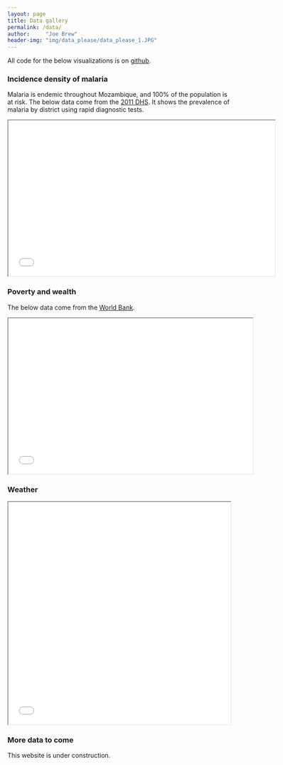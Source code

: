 ```yaml
---
layout: page
title: Data gallery
permalink: /data/
author:     "Joe Brew"
header-img: "img/data_please/data_please_1.JPG"
---
```


All code for the below visualizations is on [github](https://github.com/joebrew/joebrew.github.io/tree/master/code). 


### Incidence density of malaria

Malaria is endemic throughout Mozambique, and 100% of the population is at risk. 
The below data come from the [2011 DHS](http://www.pmi.gov/docs/default-source/default-document-library/malaria-operational-plans/fy14/mozambique_mop_fy14.pdf?sfvrsn=12).  It shows the prevalence of malaria by district using rapid diagnostic tests.  

<iframe src = "/maps/malaria_prevalence.html" width="600" height="350">
</iframe>


### Poverty and wealth   

The below data come from the [World Bank](https://www.quandl.com/data/SGE/MOZGPCP-Mozambique-GDP-per-capita-PPP). 

<iframe src = "/code/barchart.html" width="550" height="350">
</iframe>



### Weather  

<iframe src = "/code/weather.html" width="500" height="500">
</iframe>



### More data to come

This website is under construction.
